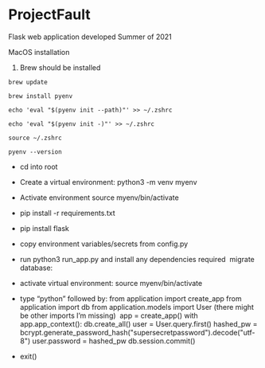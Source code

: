 # ProjectFault
Flask web application developed Summer of 2021

MacOS installation 

1. Brew should be installed

`brew update`

`brew install pyenv`

`echo 'eval "$(pyenv init --path)"' >> ~/.zshrc`

`echo 'eval "$(pyenv init -)"' >> ~/.zshrc`

`source ~/.zshrc`

`pyenv --version`

- cd into root
- Create a virtual environment: python3 -m venv myenv 
- Activate environment source myenv/bin/activate

- pip install -r requirements.txt
- pip install flask
- copy environment variables/secrets from config.py
- run python3 run_app.py and install any dependencies required  migrate database:
- activate virtual environment: source myenv/bin/activate
- type “python” followed by: from application import create_app from application import db from application.models import User (there might be other imports I’m missing)  app = create_app() with app.app_context():
         db.create_all()
         user = User.query.first()
         hashed_pw = bcrypt.generate_password_hash("supersecretpassword").decode("utf-8")
         user.password = hashed_pw
         db.session.commit()


- exit()
